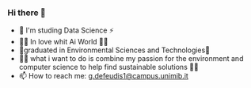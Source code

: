 ### Hi there 👋

- 🌱 I'm studing Data Science ⚡
- :surfing_man: In love whit Ai World  :surfing_man:
- 🌱graduated in Environmental Sciences and Technologies🌱
- :weight_lifting_man: what i want to do is combine my passion for the environment and computer science to help find sustainable solutions :weight_lifting_man:
-  📫 How to reach me: g.defeudis1@campus.unimib.it
